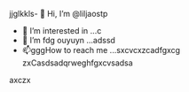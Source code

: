 jjglkkls- 👋 Hi, I’m @liljaostp
- 👀 I’m interested in ...c
- 🌱 I’m fdg ouyuyn ...аdssd
- 📫gggHow to reach me ...sxcvcxzcadfgxcg
zxCasdsadqrweghfgxcvsadsa
<!---sasdadsadgfgdas
liljaostp/liljaostp is a ✨ special ✨ repaository because its `README.md` (this filefg) appcxears on your GitHub profile.dgdf
You can click the Pasdreview link to take a look at your changes.
--->axczx
